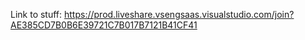 Link to stuff: https://prod.liveshare.vsengsaas.visualstudio.com/join?AE385CD7B0B6E39721C7B017B7121B41CF41

